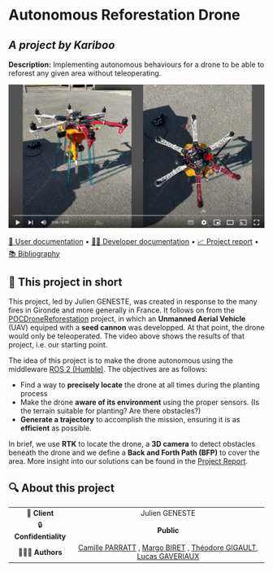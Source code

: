 # Autonomous Reforestation Drone
## *A project by Kariboo*

**Description:** Implementing autonomous behaviours for a drone to be able to reforest any given area without teleoperating.

[![Watch the video](./img/preview.png)](https://youtu.be/yf7zY1jwji8)

[📖 User documentation](docs/user) • [👨‍💻 Developer documentation](docs/developer) • [📈 Project report](docs/report) • [📚 Bibliography](docs/bibliography)

## 📄 This project in short

This project, led by Julien GENESTE, was created in response to the many fires in Gironde and more generally in France. It follows on from the [POCDroneReforestation](https://github.com/Kariboo-Corp/POCDroneReforestation) project, in which an **Unmanned Aerial Vehicle** (UAV) equiped with a **seed cannon** was developped. At that point, the drone would only be teleoperated. The video above shows the results of that project, i.e. our starting point.

The idea of this project is to make the drone autonomous using the middleware [ROS 2 (Humble)](https://docs.ros.org/en/humble/index.html). The objectives are as follows:
- Find a way to **precisely locate** the drone at all times during the planting process
- Make the drone **aware of its environment** using the proper sensors. (Is the terrain suitable for planting? Are there obstacles?)
- **Generate a trajectory** to accomplish the mission, ensuring it is as **efficient** as possible.

In brief, we use **RTK** to locate the drone, a **3D camera** to detect obstacles beneath the drone and we define a **Back and Forth Path (BFP)** to cover the area. More insight into our solutions can be found in the [Project Report](docs/report).

## 🔍 About this project

|                        |                        |
| :--------------------: | :--------------------: |
| 💼 **Client** | Julien GENESTE |
| 🔒 **Confidentiality** | **Public** |
| 👨‍👨‍👦 **Authors** | [Camille PARRATT](https://www.linkedin.com/in/camille-parratt/) , [Margo BIRET](https://www.linkedin.com/in/margo-biret/) , [Théodore GIGAULT](https://www.linkedin.com/in/theodoregi/), [Lucas GAVERIAUX](https://www.linkedin.com/in/lucasgaveriaux/) |